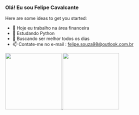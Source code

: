 ### Olá! Eu sou Felipe Cavalcante 

Here are some ideas to get you started:

- 🔭 Hoje eu trabalho na área financeira
- 🌱 Estudando Python
- 📖 Buscando ser melhor todos os dias
- 📫 Contate-me no e-mail : felipe.souza98@outlook.com.br

<div>
  <a href="https://beacons.ai/Felipe-cavalcante1">
  <img height="180em" src="https://github-readme-stats.vercel.app/api?username=Felipe-cavalcante1&show_icons=true&theme=dracula&include_allc_commits=true&count_private"/>
  <img height="180em" src="https://github-readme-stats.vercel.app/api/top-langs/?username=Felipe-cavalcante1&layout=compact&langs_count=16&theme=dracula"/>
    </div>
